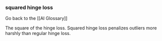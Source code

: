 ### squared hinge loss

Go back to the [[AI Glossary]]


The square of the hinge loss. Squared hinge loss penalizes outliers more harshly than regular hinge loss.

